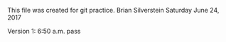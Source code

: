 This file was created for git practice.
Brian Silverstein  Saturday June 24, 2017

Version 1: 6:50 a.m.
pass

